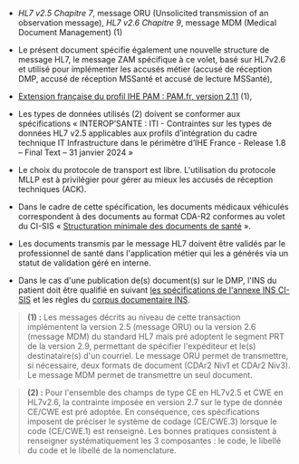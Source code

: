 
-   _HL7 v2.5 Chapitre 7_, message ORU (Unsolicited transmission of an observation message), _HL7 v2.6 Chapitre 9_, message MDM (Medical Document Management) (1)

-   Le présent document spécifie également une nouvelle structure de
    message HL7, le message ZAM spécifique à ce volet, basé sur HL7v2.6
    et utilisé pour implémenter les accusés métier (accusé de réception
    DMP, accusé de réception MSSanté et accusé de lecture MSSanté),

-   [Extension française du profil IHE PAM : PAM.fr, version 2.11](https://old.interopsante.org/offres/doc_inline_src/412/Publication-IHE_FRANCE_PAM_National_Extension_v2.11.pdf) (1),

-   Les types de données utilisés (2) doivent se conformer aux
    spécifications « INTEROP’SANTE : ITI - Contraintes sur les types de données HL7 v2.5 applicables aux profils d’intégration du cadre technique IT Infrastructure dans le périmètre d’IHE France - Release 1.8 – Final Text – 31 janvier 2024 »

-   Le choix du protocole de transport est libre. L'utilisation du
    protocole MLLP est à privilégier pour gérer au mieux les accusés de
    réception techniques (ACK).

-   Dans le cadre de cette spécification, les documents médicaux
    véhiculés correspondent à des documents au format CDA-R2 conformes
    au volet du CI-SIS « [Structuration minimale des documents de santé](https://esante.gouv.fr/volet-structuration-minimale-de-documents-de-sante) ».

-   Les documents transmis par le message HL7 doivent être validés par
    le professionnel de santé dans l'application métier qui les a
    générés via un statut de validation géré en interne.

-   Dans le cas d'une publication de(s) document(s) sur le DMP, l'INS du
    patient doit être qualifié en suivant [les spécifications de l'annexe
    INS CI-SIS](https://esante.gouv.fr/annexe-prise-en-charge-de-lins-dans-les-volets-du-ci-sis) et les règles du [corpus documentaire INS](https://esante.gouv.fr/produits-services/referentiel-ins).


<blockquote class="stu-note">
    <p>
    <b>(1) :</b> Les messages décrits au niveau de cette transaction implémentent la version 2.5 (message ORU) ou la version 2.6 (message MDM) du standard HL7 mais pré adoptent le segment PRT de la version 2.9, permettant de spécifier l'expéditeur et le(s) destinataire(s) d'un courriel.
    Le message ORU permet de transmettre, si nécessaire, deux formats de
    document (CDAr2 Niv1 et CDAr2 Niv3). Le message MDM permet de transmettre un seul document.
    </p>
</blockquote>

<blockquote class="stu-note">
    <p>
    <b>(2) :</b> Pour l'ensemble des champs de type CE en HL7v2.5 et CWE en HL7v2.6, la contrainte imposée en version 2.7 sur le type de donnée CE/CWE est pré adoptée. En conséquence, ces spécifications imposent de préciser le système de codage (CE/CWE.3) lorsque le code (CE/CWE.1) est renseigné.
    Les bonnes pratiques consistent à renseigner systématiquement les 3
    composantes : le code, le libellé du code et le libellé de la
    nomenclature.
    </p>
</blockquote>
